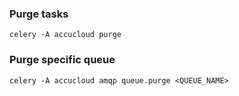 ### Purge tasks
```celery -A accucloud purge```

### Purge specific queue
```celery -A accucloud amqp queue.purge <QUEUE_NAME>```
